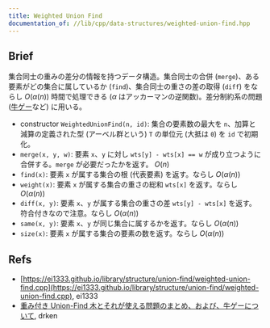 ```yaml
---
title: Weighted Union Find
documentation_of: //lib/cpp/data-structures/weighted-union-find.hpp
---
```

## Brief
集合同士の重みの差分の情報を持つデータ構造。集合同士の合併 (`merge`)、ある要素がどの集合に属しているか (`find`)、集合同士の重さの差の取得 (`diff`) をならし $O(\alpha(n))$ 時間で処理できる ($\alpha$ はアッカーマンの逆関数)。差分制約系の問題 ([牛ゲー](https://tjkendev.github.io/procon-library/python/graph/difference-constraints-ushi.html)など) に用いる。

* constructor `WeightedUnionFind(n, id)`: 集合の要素数の最大を `n`、加算と減算の定義された型 (アーベル群という) `T` の単位元 (大抵は `0`) を `id` で初期化。
* `merge(x, y, w)`: 要素 `x`、`y` に対し `wts[y] - wts[x] == w` が成り立つように合併する。`merge` が必要だったかを返す。 $O(n)$
* `find(x)`: 要素 `x` が属する集合の根 (代表要素) を返す。ならし $O(\alpha(n))$
* `weight(x)`: 要素 `x` が属する集合の重さの総和 `wts[x]` を返す。ならし $O(\alpha(n))$
* `diff(x, y)`: 要素 `x`、`y` が属する集合の重さの差 `wts[y] - wts[x]` を返す。符合付きなので注意。ならし $O(\alpha(n))$
* `same(x, y)`: 要素 `x`、`y` が同じ集合に属するかを返す。ならし $O(\alpha(n))$
* `size(x)`: 要素 `x` が属する集合の要素の数を返す。ならし $O(\alpha(n))$

## Refs
* [https://ei1333.github.io/library/structure/union-find/weighted-union-find.cpp](https://ei1333.github.io/library/structure/union-find/weighted-union-find.cpp), ei1333
* [重み付き Union-Find 木とそれが使える問題のまとめ、および、牛ゲーについて](https://qiita.com/drken/items/cce6fc5c579051e64fab), drken
